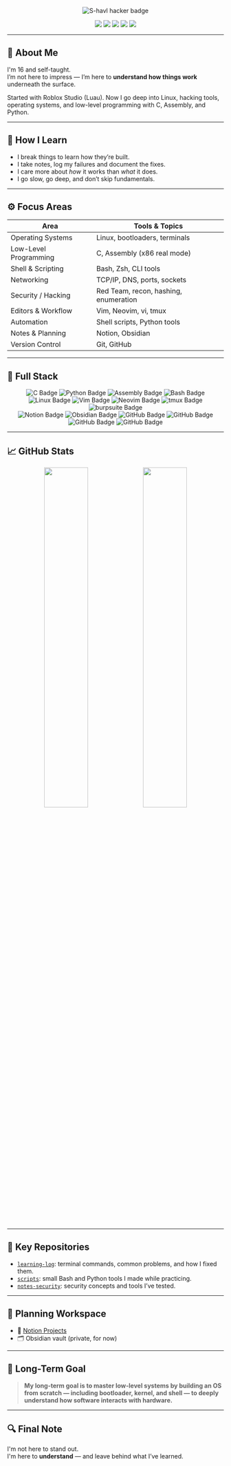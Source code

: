 <!-- 👾 Banner Start -->
<p align="center">
  <img src="https://img.shields.io/badge/S-havl-000000?style=for-the-badge&logo=archlinux&logoColor=a27ae0&labelColor=000000&color=a27ae0" alt="S-havl hacker badge"/>
</p>

<p align="center">
  <img src="https://img.shields.io/badge/Ethical%20Hacking-a27ae0?style=for-the-badge&logo=hackerone&logoColor=white"/>
  <img src="https://img.shields.io/badge/Linux%20Internals-a27ae0?style=for-the-badge&logo=linux&logoColor=white"/>
  <img src="https://img.shields.io/badge/Low--Level%20Programming-a27ae0?style=for-the-badge&logo=raspberrypi&logoColor=white"/>
  <img src="https://img.shields.io/badge/Terminal%20Focused-a27ae0?style=for-the-badge&logo=gnubash&logoColor=white"/>
  <img src="https://img.shields.io/badge/Roblox%20Scripting-a27ae0?style=for-the-badge&logo=Roblox&logoColor=white"/>
</p>
<!-- 👾 Banner End -->

---

## 🧠 About Me

I'm 16 and self-taught.  
I’m not here to impress — I’m here to **understand how things work** underneath the surface.

Started with Roblox Studio (Luau). Now I go deep into Linux, hacking tools, operating systems, and low-level programming with C, Assembly, and Python.

---

## 🔬 How I Learn

- I break things to learn how they’re built.
- I take notes, log my failures and document the fixes.
- I care more about *how* it works than *what* it does.
- I go slow, go deep, and don’t skip fundamentals.

---

## ⚙️ Focus Areas

| Area                | Tools & Topics                          |
|---------------------|------------------------------------------|
| Operating Systems   | Linux, bootloaders, terminals             |
| Low-Level Programming | C, Assembly (x86 real mode)             |
| Shell & Scripting   | Bash, Zsh, CLI tools                     |
| Networking          | TCP/IP, DNS, ports, sockets              |
| Security / Hacking  | Red Team, recon, hashing, enumeration    |
| Editors & Workflow  | Vim, Neovim, vi, tmux                    |
| Automation          | Shell scripts, Python tools              |
| Notes & Planning    | Notion, Obsidian                         |
| Version Control     | Git, GitHub                              |

---

## 🧰 Full Stack

<p align="center">
  <img src="https://img.shields.io/badge/C-a27ae0?style=for-the-badge&logo=c&logoColor=white" alt="C Badge"/>
  <img src="https://img.shields.io/badge/Python-a27ae0?style=for-the-badge&logo=python&logoColor=white" alt="Python Badge"/>
  <img src="https://img.shields.io/badge/Assembly-a27ae0?style=for-the-badge&logoColor=white" alt="Assembly Badge"/>
  <img src="https://img.shields.io/badge/Bash-a27ae0?style=for-the-badge&logo=gnubash&logoColor=white" alt="Bash Badge"/>
  <br/>
  <img src="https://img.shields.io/badge/Linux-a27ae0?style=for-the-badge&logo=linux&logoColor=white" alt="Linux Badge"/>
  <img src="https://img.shields.io/badge/Vim-a27ae0?style=for-the-badge&logo=vim&logoColor=white" alt="Vim Badge"/>
  <img src="https://img.shields.io/badge/Neovim-a27ae0?style=for-the-badge&logo=neovim&logoColor=white" alt="Neovim Badge"/>
  <img src="https://img.shields.io/badge/tmux-a27ae0?style=for-the-badge&logo=tmux&logoColor=white" alt="tmux Badge"/>
  <img src="https://img.shields.io/badge/Hack%20Tools-a27ae0?style=for-the-badge&logo=burpsuite&logoColor=white" alt="burpsuite Badge"/>
  <br/>
  <img src="https://img.shields.io/badge/Notion-a27ae0?style=for-the-badge&logo=notion&logoColor=white" alt="Notion Badge"/>
  <img src="https://img.shields.io/badge/Obsidian-a27ae0?style=for-the-badge&logo=obsidian&logoColor=white" alt="Obsidian Badge"/>
  <img src="https://img.shields.io/badge/GitHub-a27ae0?style=for-the-badge&logo=github&logoColor=white" alt="GitHub Badge"/>
  <img src="https://img.shields.io/badge/Blender-a27ae0?style=for-the-badge&logo=blender&logoColor=white" alt="GitHub Badge"/>
  <img src="https://img.shields.io/badge/Gimp-a27ae0?style=for-the-badge&logo=gimp&logoColor=white" alt="GitHub Badge"/>
  <img src="https://img.shields.io/badge/Krita-a27ae0?style=for-the-badge&logo=krita&logoColor=white" alt="GitHub Badge"/>
</p>

---

## 📈 GitHub Stats

<p align="center">
  <img src="https://github-readme-stats.vercel.app/api?username=S-havl&show_icons=true&hide_border=true&theme=radical" width="45%"/>
  <img src="https://github-readme-stats.vercel.app/api/top-langs/?username=S-havl&layout=compact&hide_border=true&theme=radical" width="45%"/>
</p>

---

## 📁 Key Repositories

- [`learning-log`](https://github.com/S-havl/learning-log): terminal commands, common problems, and how I fixed them.
- [`scripts`](https://github.com/S-havl/scripts): small Bash and Python tools I made while practicing.
- [`notes-security`](https://github.com/S-havl/notes-security): security concepts and tools I’ve tested.

---

## 🧭 Planning Workspace

- 📌 [Notion Projects](https://www.notion.so/Projects-Tasks-233067976aef80ff9373c48b86a7e9d0)
- 🗂 Obsidian vault (private, for now)

---

## 🎯 Long-Term Goal

> **My long-term goal is to master low-level systems by building an OS from scratch — including bootloader, kernel, and shell — to deeply understand how software interacts with hardware.**  

---

## 🔍 Final Note

I'm not here to stand out.  
I'm here to **understand** — and leave behind what I’ve learned.


